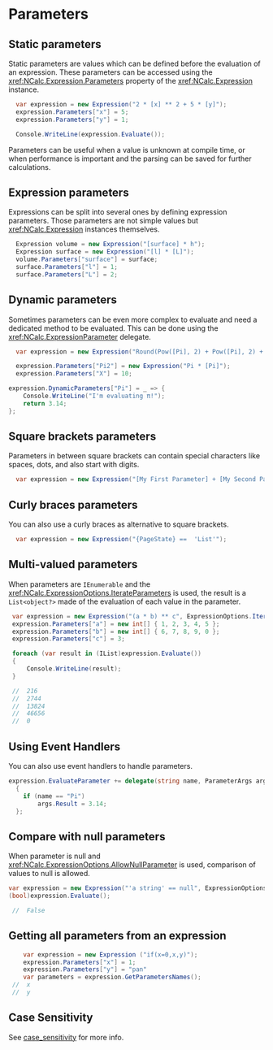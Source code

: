 # Parameters

## Static parameters

Static parameters are values which can be defined before the evaluation of an expression.
These parameters can be accessed using the <xref:NCalc.Expression.Parameters> property of the <xref:NCalc.Expression>
instance.

```c#
  var expression = new Expression("2 * [x] ** 2 + 5 * [y]");
  expression.Parameters["x"] = 5;
  expression.Parameters["y"] = 1;

  Console.WriteLine(expression.Evaluate());
```

Parameters can be useful when a value is unknown at compile time, or when performance is important and the parsing can
be saved for further calculations.

## Expression parameters

Expressions can be split into several ones by defining expression parameters. Those parameters are not simple values but
<xref:NCalc.Expression> instances themselves.

```c#
  Expression volume = new Expression("[surface] * h");
  Expression surface = new Expression("[l] * [L]");
  volume.Parameters["surface"] = surface;
  surface.Parameters["l"] = 1;
  surface.Parameters["L"] = 2;
```

## Dynamic parameters

Sometimes parameters can be even more complex to evaluate and need a dedicated method to be evaluated. This can be done
using the <xref:NCalc.ExpressionParameter> delegate.

```c#
  var expression = new Expression("Round(Pow([Pi], 2) + Pow([Pi], 2) + [X], 2)");

  expression.Parameters["Pi2"] = new Expression("Pi * [Pi]");
  expression.Parameters["X"] = 10;

expression.DynamicParameters["Pi"] = _ => {
    Console.WriteLine("I'm evaluating π!");
    return 3.14;
};
```

## Square brackets parameters

Parameters in between square brackets can contain special characters like spaces, dots, and also start with digits.

```c#
  var expression = new Expression("[My First Parameter] + [My Second Parameter]");
```

## Curly braces parameters

You can also use a curly braces as alternative to square brackets.

```c#
  var expression = new Expression("{PageState} ==  'List'");
```

## Multi-valued parameters

When parameters are `IEnumerable` and the <xref:NCalc.ExpressionOptions.IterateParameters> is
used, the result is a `List<object?>` made of the evaluation of each value in the parameter.

```c#
 var expression = new Expression("(a * b) ** c", ExpressionOptions.IterateParameters);
 expression.Parameters["a"] = new int[] { 1, 2, 3, 4, 5 };
 expression.Parameters["b"] = new int[] { 6, 7, 8, 9, 0 };
 expression.Parameters["c"] = 3;

 foreach (var result in (IList)expression.Evaluate())
 {
     Console.WriteLine(result);
 }

 //  216
 //  2744
 //  13824
 //  46656
 //  0
```

## Using Event Handlers
You can also use event handlers to handle parameters.
```csharp
expression.EvaluateParameter += delegate(string name, ParameterArgs args)
  {
    if (name == "Pi")
        args.Result = 3.14;
  };
```

## Compare with null parameters

When parameter is null and <xref:NCalc.ExpressionOptions.AllowNullParameter> is used, comparison of values to null is
allowed.

```c#
var expression = new Expression("'a string' == null", ExpressionOptions.AllowNullParameter);
(bool)expression.Evaluate();

 //  False
```

## Getting all parameters from an expression

```c#
	var expression = new Expression ("if(x=0,x,y)"); 
    expression.Parameters["x"] = 1;
    expression.Parameters["y"] = "pan"
    var parameters = expression.GetParametersNames(); 
 //  x
 //  y
```

## Case Sensitivity
See [case_sensitivity](case_sensitivity.md) for more info.
